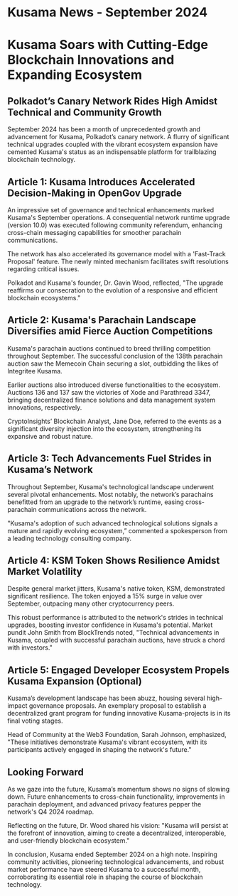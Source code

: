 # Kusama News - September 2024

# Kusama Soars with Cutting-Edge Blockchain Innovations and Expanding Ecosystem

## Polkadot’s Canary Network Rides High Amidst Technical and Community Growth

September 2024 has been a month of unprecedented growth and advancement for Kusama, Polkadot’s canary network. A flurry of significant technical upgrades coupled with the vibrant ecosystem expansion have cemented Kusama's status as an indispensable platform for trailblazing blockchain technology.

## Article 1: Kusama Introduces Accelerated Decision-Making in OpenGov Upgrade

An impressive set of governance and technical enhancements marked Kusama's September operations. A consequential network runtime upgrade (version 10.0) was executed following community referendum, enhancing cross-chain messaging capabilities for smoother parachain communications.

The network has also accelerated its governance model with a 'Fast-Track Proposal' feature. The newly minted mechanism facilitates swift resolutions regarding critical issues.

Polkadot and Kusama's founder, Dr. Gavin Wood, reflected, "The upgrade reaffirms our consecration to the evolution of a responsive and efficient blockchain ecosystems."

## Article 2: Kusama's Parachain Landscape Diversifies amid Fierce Auction Competitions

Kusama's parachain auctions continued to breed thrilling competition throughout September. The successful conclusion of the 138th parachain auction saw the Memecoin Chain securing a slot, outbidding the likes of Integritee Kusama.

Earlier auctions also introduced diverse functionalities to the ecosystem. Auctions 136 and 137 saw the victories of Xode and Parathread 3347, bringing decentralized finance solutions and data management system innovations, respectively.

CryptoInsights’ Blockchain Analyst, Jane Doe, referred to the events as a significant diversity injection into the ecosystem, strengthening its expansive and robust nature.

## Article 3: Tech Advancements Fuel Strides in Kusama’s Network

Throughout September, Kusama's technological landscape underwent several pivotal enhancements. Most notably, the network’s parachains benefitted from an upgrade to the network’s runtime, easing cross-parachain communications across the network.

"Kusama's adoption of such advanced technological solutions signals a mature and rapidly evolving ecosystem,” commented a spokesperson from a leading technology consulting company. 

## Article 4: KSM Token Shows Resilience Amidst Market Volatility

Despite general market jitters, Kusama's native token, KSM, demonstrated significant resilience. The token enjoyed a 15% surge in value over September, outpacing many other cryptocurrency peers.

This robust performance is attributed to the network's strides in technical upgrades, boosting investor confidence in Kusama's potential. Market pundit John Smith from BlockTrends noted, "Technical advancements in Kusama, coupled with successful parachain auctions, have struck a chord with investors."

## Article 5: Engaged Developer Ecosystem Propels Kusama Expansion (Optional)

Kusama’s development landscape has been abuzz, housing several high-impact governance proposals. An exemplary proposal to establish a decentralized grant program for funding innovative Kusama-projects is in its final voting stages.

Head of Community at the Web3 Foundation, Sarah Johnson, emphasized, "These initiatives demonstrate Kusama's vibrant ecosystem, with its participants actively engaged in shaping the network's future."

## Looking Forward

As we gaze into the future, Kusama’s momentum shows no signs of slowing down. Future enhancements to cross-chain functionality, improvements in parachain deployment, and advanced privacy features pepper the network's Q4 2024 roadmap.

Reflecting on the future, Dr. Wood shared his vision: "Kusama will persist at the forefront of innovation, aiming to create a decentralized, interoperable, and user-friendly blockchain ecosystem."

In conclusion, Kusama ended September 2024 on a high note. Inspiring community activities, pioneering technological advancements, and robust market performance have steered Kusama to a successful month, corroborating its essential role in shaping the course of blockchain technology.
